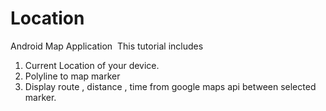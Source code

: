 # Location
Android Map Application  
This tutorial includes  
1. Current Location of your device. 
2. Polyline to map marker 
3. Display route , distance , time from google maps api between selected marker.
